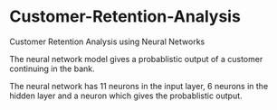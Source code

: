 # Customer-Retention-Analysis
Customer Retention Analysis using Neural Networks<br>

The neural network model gives a probablistic output of a customer continuing in the bank.

The neural network has 11 neurons in the input layer, 6 neurons in the hidden layer and a neuron which gives the probablistic output.


